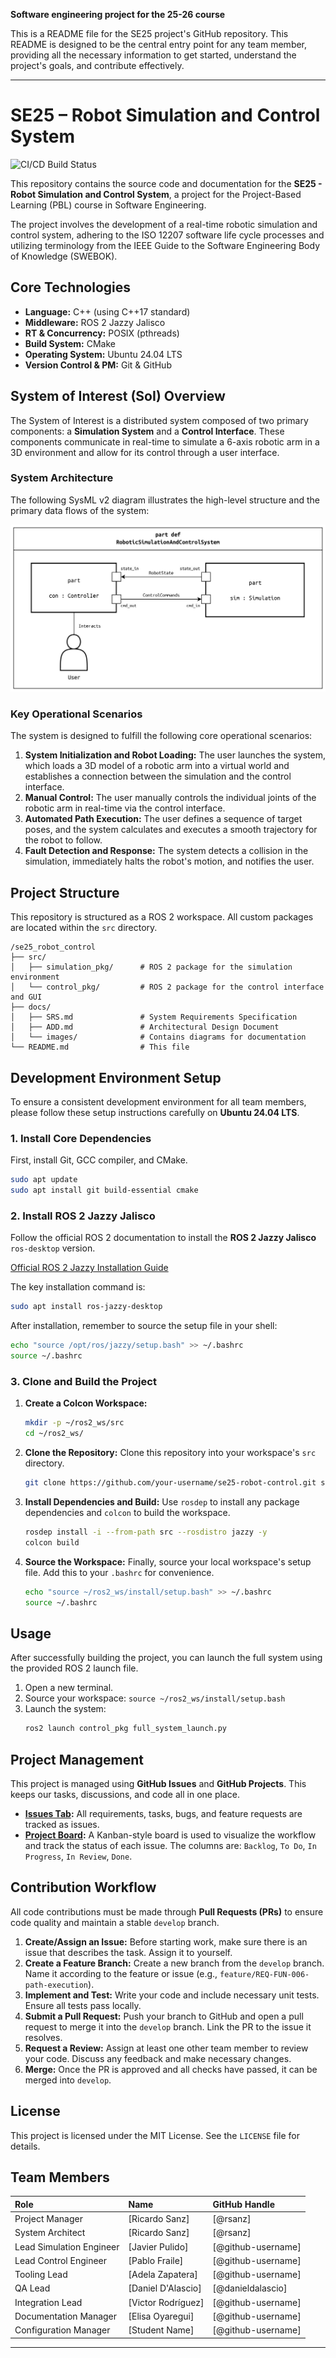 **Software engineering project for the 25-26 course**

This is a README file for the SE25 project's GitHub repository. This README is designed to be the central entry point for any team member, providing all the necessary information to get started, understand the project's goals, and contribute effectively.

---

# SE25 – Robot Simulation and Control System

![CI/CD Build Status](https://github.com/your-username/se25-robot-control/actions/workflows/main.yml/badge.svg)

This repository contains the source code and documentation for the **SE25 - Robot Simulation and Control System**, a project for the Project-Based Learning (PBL) course in Software Engineering.

The project involves the development of a real-time robotic simulation and control system, adhering to the ISO 12207 software life cycle processes and utilizing terminology from the IEEE Guide to the Software Engineering Body of Knowledge (SWEBOK).

## Core Technologies

- **Language:** C++ (using C++17 standard)
- **Middleware:** ROS 2 Jazzy Jalisco
- **RT & Concurrency:** POSIX (pthreads)
- **Build System:** CMake
- **Operating System:** Ubuntu 24.04 LTS
- **Version Control & PM:** Git & GitHub

## System of Interest (SoI) Overview

The System of Interest is a distributed system composed of two primary components: a **Simulation System** and a **Control Interface**. These components communicate in real-time to simulate a 6-axis robotic arm in a 3D environment and allow for its control through a user interface.

### System Architecture

The following SysML v2 diagram illustrates the high-level structure and the primary data flows of the system:

![SysML v2 Diagram of the SoI](docs/images/sysml_structure.png)

### Key Operational Scenarios

The system is designed to fulfill the following core operational scenarios:

1.  **System Initialization and Robot Loading:** The user launches the system, which loads a 3D model of a robotic arm into a virtual world and establishes a connection between the simulation and the control interface.
2.  **Manual Control:** The user manually controls the individual joints of the robotic arm in real-time via the control interface.
3.  **Automated Path Execution:** The user defines a sequence of target poses, and the system calculates and executes a smooth trajectory for the robot to follow.
4.  **Fault Detection and Response:** The system detects a collision in the simulation, immediately halts the robot's motion, and notifies the user.

## Project Structure

This repository is structured as a ROS 2 workspace. All custom packages are located within the `src` directory.

```
/se25_robot_control
├── src/
│   ├── simulation_pkg/      # ROS 2 package for the simulation environment
│   └── control_pkg/         # ROS 2 package for the control interface and GUI
├── docs/
│   ├── SRS.md               # System Requirements Specification
│   ├── ADD.md               # Architectural Design Document
│   └── images/              # Contains diagrams for documentation
└── README.md                # This file
```

## Development Environment Setup

To ensure a consistent development environment for all team members, please follow these setup instructions carefully on **Ubuntu 24.04 LTS**.

### 1. Install Core Dependencies

First, install Git, GCC compiler, and CMake.

```bash
sudo apt update
sudo apt install git build-essential cmake
```

### 2. Install ROS 2 Jazzy Jalisco

Follow the official ROS 2 documentation to install the **ROS 2 Jazzy Jalisco** `ros-desktop` version.

[Official ROS 2 Jazzy Installation Guide](https://docs.ros.org/en/jazzy/Installation.html)

The key installation command is:

```bash
sudo apt install ros-jazzy-desktop
```

After installation, remember to source the setup file in your shell:

```bash
echo "source /opt/ros/jazzy/setup.bash" >> ~/.bashrc
source ~/.bashrc
```

### 3. Clone and Build the Project

1.  **Create a Colcon Workspace:**
    ```bash
    mkdir -p ~/ros2_ws/src
    cd ~/ros2_ws/
    ```

2.  **Clone the Repository:**
    Clone this repository into your workspace's `src` directory.
    ```bash
    git clone https://github.com/your-username/se25-robot-control.git src/se25_robot_control
    ```

3.  **Install Dependencies and Build:**
    Use `rosdep` to install any package dependencies and `colcon` to build the workspace.
    ```bash
    rosdep install -i --from-path src --rosdistro jazzy -y
    colcon build
    ```

4.  **Source the Workspace:**
    Finally, source your local workspace's setup file. Add this to your `.bashrc` for convenience.
    ```bash
    echo "source ~/ros2_ws/install/setup.bash" >> ~/.bashrc
    source ~/.bashrc
    ```

## Usage

After successfully building the project, you can launch the full system using the provided ROS 2 launch file.

1.  Open a new terminal.
2.  Source your workspace: `source ~/ros2_ws/install/setup.bash`
3.  Launch the system:
    ```bash
    ros2 launch control_pkg full_system_launch.py
    ```

## Project Management

This project is managed using **GitHub Issues** and **GitHub Projects**. This keeps our tasks, discussions, and code all in one place.

-   **[Issues Tab](https://github.com/MII-IS/SE25/issues):** All requirements, tasks, bugs, and feature requests are tracked as issues.
-   **[Project Board](https://github.com/orgs/MII-IS/projects/1):** A Kanban-style board is used to visualize the workflow and track the status of each issue. The columns are: `Backlog`, `To Do`, `In Progress`, `In Review`, `Done`.

## Contribution Workflow

All code contributions must be made through **Pull Requests (PRs)** to ensure code quality and maintain a stable `develop` branch.

1.  **Create/Assign an Issue:** Before starting work, make sure there is an issue that describes the task. Assign it to yourself.
2.  **Create a Feature Branch:** Create a new branch from the `develop` branch. Name it according to the feature or issue (e.g., `feature/REQ-FUN-006-path-execution`).
3.  **Implement and Test:** Write your code and include necessary unit tests. Ensure all tests pass locally.
4.  **Submit a Pull Request:** Push your branch to GitHub and open a pull request to merge it into the `develop` branch. Link the PR to the issue it resolves.
5.  **Request a Review:** Assign at least one other team member to review your code. Discuss any feedback and make necessary changes.
6.  **Merge:** Once the PR is approved and all checks have passed, it can be merged into `develop`.

## License

This project is licensed under the MIT License. See the `LICENSE` file for details.

## Team Members

| Role | Name | GitHub Handle |
| :--- | :--- | :--- |
| Project Manager | [Ricardo Sanz] | [@rsanz] |
| System Architect | [Ricardo Sanz] | [@rsanz] |
| Lead Simulation Engineer | [Javier Pulido] | [@github-username] |
| Lead Control Engineer | [Pablo Fraile] | [@github-username] |
| Tooling Lead | [Adela Zapatera] | [@github-username] |
| QA Lead | [Daniel D'Alascio] | [@danieldalascio] |
| Integration Lead | [Victor Rodríguez] | [@github-username] |
| Documentation Manager | [Elisa Oyaregui] | [@github-username] |
| Configuration Manager | [Student Name] | [@github-username] |

---
